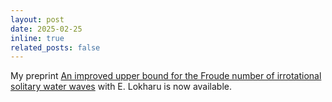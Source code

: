```yaml
---
layout: post
date: 2025-02-25
inline: true
related_posts: false
---
```


My preprint <a href="https://arxiv.org/abs/2502.18181">An improved upper bound for the Froude number of irrotational solitary water waves</a> with E. Lokharu is now available.

